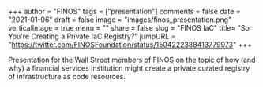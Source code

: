+++
author = "FINOS"
tags = ["presentation"]
comments = false
date = "2021-01-06"
draft = false
image = "images/finos_presentation.png"
verticalImage = true
menu = ""
share = false
slug = "FINOS IaC"
title= "So You're Creating a Private IaC Registry?"
jumpURL = "https://twitter.com/FINOSFoundation/status/1504222388413779973"
+++

Presentation for the Wall Street members of [FINOS](https://finos.org) on the topic of how (and why) a financial services institution might create a private curated registry of infrastructure as code resources.